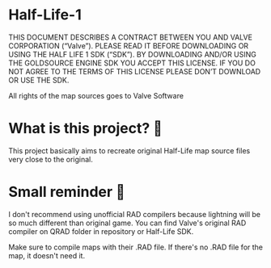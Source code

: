 # Half-Life-1
 
 
THIS DOCUMENT DESCRIBES A CONTRACT BETWEEN YOU AND VALVE CORPORATION (“Valve”). 
PLEASE READ IT BEFORE DOWNLOADING OR USING THE HALF LIFE 1 SDK (“SDK”). 
BY DOWNLOADING AND/OR USING THE GOLDSOURCE ENGINE SDK YOU ACCEPT THIS LICENSE. 
IF YOU DO NOT AGREE TO THE TERMS OF THIS LICENSE PLEASE DON’T DOWNLOAD OR USE THE SDK.

All rights of the map sources goes to Valve Software

# What is this project? 🚩

This project basically aims to recreate original Half-Life map source files very close to the original.

# Small reminder 🔔

I don't recommend using unofficial RAD compilers because lightning will be so much different than original game. You can find
Valve's original RAD compiler on QRAD folder in repository or Half-Life SDK.

Make sure to compile maps with their .RAD file. If there's no .RAD file for the map, it doesn't need it.

